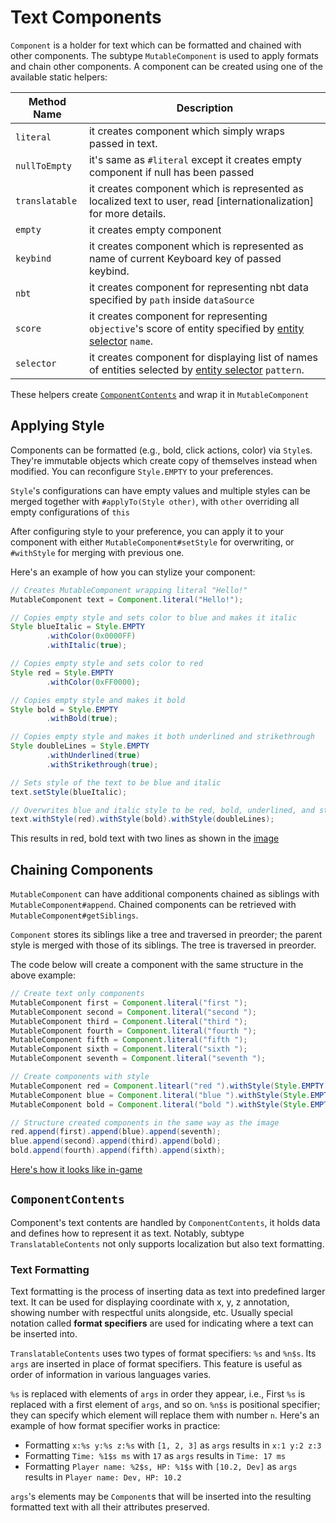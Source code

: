 Text Components
==================

`Component` is a holder for text which can be formatted and chained with other components.
The subtype `MutableComponent` is used to apply formats and chain other components.
A component can be created using one of the available static helpers:

| Method Name    | Description                                                                                                           |
|----------------|-----------------------------------------------------------------------------------------------------------------------|
| `literal`      | it creates component which simply wraps passed in text.                                                               |
| `nullToEmpty`  | it's same as `#literal` except it creates empty component if null has been passed                                     |
| `translatable` | it creates component which is represented as localized text to user, read [internationalization] for more details.    |
| `empty`        | it creates empty component                                                                                            |
| `keybind`      | it creates component which is represented as name of current Keyboard key of passed keybind.                          |
| `nbt`          | it creates component for representing nbt data specified by `path` inside `dataSource`                                |
| `score`        | it creates component for representing `objective`'s score of entity specified by [entity selector][selectors] `name`. |
| `selector`     | it creates component for displaying list of names of entities selected by [entity selector][selectors] `pattern`.     |

These helpers create [`ComponentContents`][content] and wrap it in `MutableComponent`

Applying Style
--------------

Components can be formatted (e.g., bold, click actions, color) via `Style`s.
They're immutable objects which create copy of themselves instead when modified.
You can reconfigure `Style.EMPTY` to your preferences.

`Style`'s configurations can have empty values and multiple styles can be merged together with `#applyTo(Style other)`,
with `other` overriding all empty configurations of `this`

After configuring style to your preference,
you can apply it to your component with either `MutableComponent#setStyle` for overwriting,
or `#withStyle` for merging with previous one.

Here's an example of how you can stylize your component:
```java
// Creates MutableComponent wrapping literal "Hello!"
MutableComponent text = Component.literal("Hello!");

// Copies empty style and sets color to blue and makes it italic
Style blueItalic = Style.EMPTY
        .withColor(0x0000FF)
        .withItalic(true);

// Copies empty style and sets color to red
Style red = Style.EMPTY 
        .withColor(0xFF0000);

// Copies empty style and makes it bold
Style bold = Style.EMPTY
        .withBold(true);

// Copies empty style and makes it both underlined and strikethrough
Style doubleLines = Style.EMPTY
        .withUnderlined(true)
        .withStrikethrough(true);

// Sets style of the text to be blue and italic
text.setStyle(blueItalic);

// Overwrites blue and italic style to be red, bold, underlined, and strikethrough
text.withStyle(red).withStyle(bold).withStyle(doubleLines);
```
This results in red, bold text with two lines as shown in the [image][red_hello]

Chaining Components
-------------------

`MutableComponent` can have additional components chained as siblings with `MutableComponent#append`. Chained components can be retrieved with `MutableComponent#getSiblings`.

`Component` stores its siblings like a tree and traversed in preorder; the parent style is merged with those of its siblings.
The tree is traversed in preorder.

The code below will create a component with the same structure in the above example:
```java
// Create text only components
MutableComponent first = Component.literal("first ");
MutableComponent second = Component.literal("second ");
MutableComponent third = Component.literal("third ");
MutableComponent fourth = Component.literal("fourth ");
MutableComponent fifth = Component.literal("fifth ");
MutableComponent sixth = Component.literal("sixth ");
MutableComponent seventh = Component.literal("seventh ");

// Create components with style
MutableComponent red = Component.litearl("red ").withStyle(Style.EMPTY.withColor(0xFF0000));
MutableComponent blue = Component.literal("blue ").withStyle(Style.EMPTY.withColor(0x0000FF));
MutableComponent bold = Component.literal("bold ").withStyle(Style.EMPTY.withBold(true));

// Structure created components in the same way as the image
red.append(first).append(blue).append(seventh);
blue.append(second).append(third).append(bold);
bold.append(fourth).append(fifth).append(sixth);
```
[Here's how it looks like in-game][style_annotated]

`ComponentContents`
-------------------

Component's text contents are handled by `ComponentContents`, it holds data and defines how to represent it as text.
Notably, subtype `TranslatableContents` not only supports localization but also text formatting.

### Text Formatting

Text formatting is the process of inserting data as text into predefined larger text.
It can be used for displaying coordinate with x, y, z annotation, showing number with respectful units alongside, etc.
Usually special notation called **format specifiers** are used for indicating where a text can be inserted into.

`TranslatableContents` uses two types of format specifiers: `%s` and `%n$s`.
Its `args` are inserted in place of format specifiers.
This feature is useful as order of information in various languages varies.

`%s` is replaced with elements of `args` in order they appear, i.e., First `%s` is replaced with a first element of `args`, and so on.
`%n$s` is positional specifier; they can specify which element will replace them with number `n`.
Here's an example of how format specifier works in practice:
* Formatting `x:%s y:%s z:%s` with `[1, 2, 3]` as `args` results in `x:1 y:2 z:3`
* Formatting `Time: %1$s ms` with `17` as `args` results in `Time: 17 ms`
* Formatting `Player name: %2$s, HP: %1$s` with `[10.2, Dev]` as `args` results in `Player name: Dev, HP: 10.2`

`args`'s elements may be `Component`s that will be inserted into the resulting formatted text with all their attributes preserved.

[internalization]: ../concepts/internationalization.md
[selectors]: https://minecraft.fandom.com/wiki/Target_selectors
[red_hello]: /img/component_red_hello.png
[style_annotated]: /img/component_style_annotated.png
[formatting]: #text-formatting
[tree]: /img/component_graph.png
[content]: #componentcontents